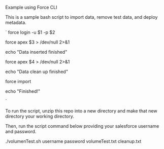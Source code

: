Example using Force CLI

This is a sample bash script to import data, remove test data, and deploy metadata.

`
force login -u $1 -p $2

force apex $3 > /dev/null 2>&1

echo "Data inserted finished"

force apex $4 > /dev/null 2>&1

echo "Data clean up finished"

force import

echo "Finished!"

`

To run the script, unzip this repo into a new directory and make that new directory your working directory.

Then, run the script command below providing your salesforce username and password.

./volumenTest.sh username password volumeTest.txt cleanup.txt 

